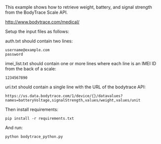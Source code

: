 This example shows how to retrieve weight, battery, and signal strength from the BodyTrace Scale API.

http://www.bodytrace.com/medical/

Setup the input files as follows:

auth.txt should contain two lines:

    username@example.com
    password

imei_list.txt should contain one or more lines where each line is an IMEI ID from the back of a scale:

    1234567890

uri.txt should contain a single line with the URL of the bodytrace API:

    https://us.data.bodytrace.com/1/device/{}/datavalues?names=batteryVoltage,signalStrength,values/weight,values/unit

Then install requirements:

    pip install -r requirements.txt

And run:

    python bodytrace_python.py
